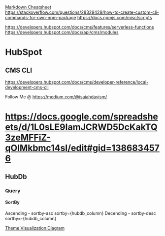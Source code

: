 [Markdown Cheatsheet](https://github.com/adam-p/markdown-here/wiki/Markdown-Cheatsheet)
https://stackoverflow.com/questions/28329429/how-to-create-custom-cli-commands-for-own-npm-package
https://docs.npmjs.com/misc/scripts

https://developers.hubspot.com/docs/cms/features/serverless-functions
https://developers.hubspot.com/docs/api/cms/modules

# HubSpot
## CMS CLI
https://developers.hubspot.com/docs/cms/developer-reference/local-development-cms-cli

Follow Me @
https://medium.com/@isaiahdavism/

https://docs.google.com/spreadsheets/d/1L0sLE9IamJCRWD5DcKakTQ3zeMFFiZ-qOIMkbmc14sI/edit#gid=1386834576
=======
## HubDb
### Query
#### SortBy
Ascending - sortby-asc
sortby={hubdb_column}
Decending - sortby-desc
sortby=-{hubdb_column}

[Theme Visualization Diagram](https://drive.google.com/file/d/1HIkVdm9UMWGb4CZgaYmCS2TCBmbKRHqJ/view?usp=sharing)